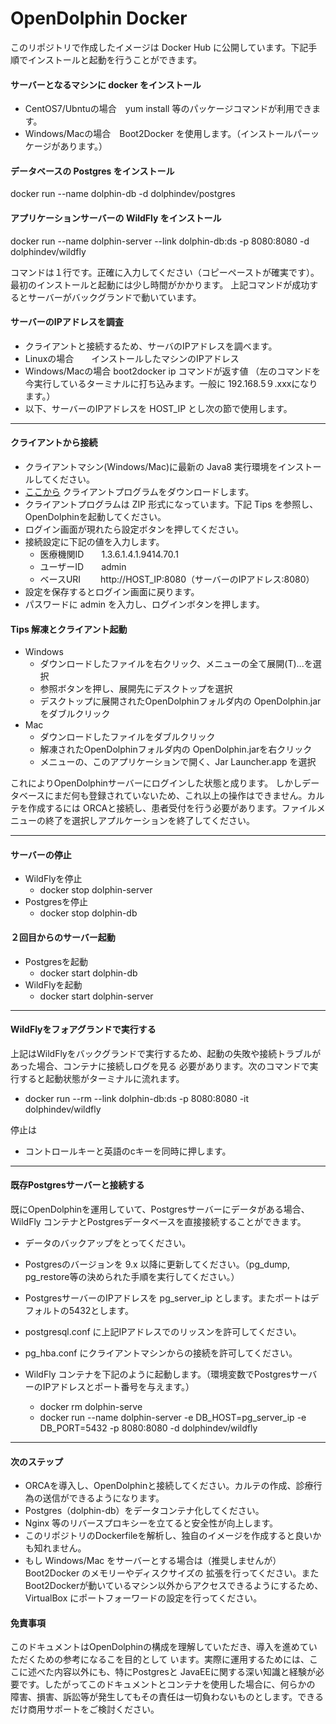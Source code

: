 # OpenDolphin Docker

このリポジトリで作成したイメージは Docker Hub に公開しています。下記手順でインストールと起動を行うことができます。

#### サーバーとなるマシンに docker をインストール
* CentOS7/Ubntuの場合　yum install 等のパッケージコマンドが利用できます。
* Windows/Macの場合　Boot2Docker を使用します。（インストールパーッケージがあります。）

#### データベースの Postgres をインストール
docker run --name dolphin-db -d dolphindev/postgres

#### アプリケーションサーバーの WildFly をインストール
docker run --name dolphin-server --link dolphin-db:ds -p 8080:8080 -d dolphindev/wildfly

コマンドは１行です。正確に入力してください（コピーペーストが確実です）。
最初のインストールと起動には少し時間がかかります。
上記コマンドが成功するとサーバーがバックグランドで動いています。

#### サーバーのIPアドレスを調査
* クライアントと接続するため、サーバのIPアドレスを調べます。
* Linuxの場合　　インストールしたマシンのIPアドレス
* Windows/Macの場合  boot2docker ip コマンドが返す値
  （左のコマンドを今実行しているターミナルに打ち込みます。一般に 192.168.5９.xxxになります。）
* 以下、サーバーのIPアドレスを HOST_IP とし次の節で使用します。

********************

#### クライアントから接続
* クライアントマシン(Windows/Mac)に最新の Java8 実行環境をインストールしてください。
* [ここから](http://www.digital-globe.co.jp/openDolphin/sys-guide/26/client/OpenDolphin.zip) クライアントプログラムをダウンロードします。
* クライアントプログラムは ZIP 形式になっています。下記 Tips を参照し、OpenDolphinを起動してください。
* ログイン画面が現れたら設定ボタンを押してください。
* 接続設定に下記の値を入力します。
  - 医療機関ID　　1.3.6.1.4.1.9414.70.1
  - ユーザーID　　admin
  - ベースURI　　 http&#58;//HOST_IP:8080（サーバーのIPアドレス:8080）
* 設定を保存するとログイン画面に戻ります。
* パスワードに admin を入力し、ログインボタンを押します。

#### Tips 解凍とクライアント起動
* Windows
  - ダウンロードしたファイルを右クリック、メニューの全て展開(T)...を選択
  - 参照ボタンを押し、展開先にデスクトップを選択
  - デスクトップに展開されたOpenDolphinフォルダ内の OpenDolphin.jar をダブルクリック
* Mac
  - ダウンロードしたファイルをダブルクリック
  - 解凍されたOpenDolphinフォルダ内の OpenDolphin.jarを右クリック
  - メニューの、このアプリケーションで開く、Jar Launcher.app を選択

これによりOpenDolphinサーバーにログインした状態と成ります。
しかしデータベースにまだ何も登録されていないため、これ以上の操作はできません。カルテを作成するには
ORCAと接続し、患者受付を行う必要があります。ファイルメニューの終了を選択しアプルケーションを終了してください。

***********************

#### サーバーの停止
* WildFlyを停止
 	- docker stop dolphin-server
* Postgresを停止
 	- docker stop dolphin-db


#### ２回目からのサーバー起動
* Postgresを起動
 	- docker start dolphin-db
* WildFlyを起動
 	- docker start dolphin-server

***********************

#### WildFlyをフォアグランドで実行する
上記はWildFlyをバックグランドで実行するため、起動の失敗や接続トラブルがあった場合、コンテナに接続しログを見る
必要があります。次のコマンドで実行すると起動状態がターミナルに流れます。
 * docker run --rm --link dolphin-db:ds -p 8080:8080 -it dolphindev/wildfly

停止は
 * コントロールキーと英語のcキーを同時に押します。

***********************

#### 既存Postgresサーバーと接続する
既にOpenDolphinを運用していて、Postgresサーバーにデータがある場合、WildFly
コンテナとPostgresデータベースを直接接続することができます。
* データのバックアップをとってください。
* Postgresのバージョンを 9.x 以降に更新してください。（pg_dump, pg_restore等の決められた手順を実行してください。）
* PostgresサーバーのIPアドレスを pg_server_ip とします。またポートはデフォルトの5432とします。
* postgresql.conf に上記IPアドレスでのリッスンを許可してください。
* pg_hba.conf にクライアントマシンからの接続を許可してください。

* WildFly コンテナを下記のように起動します。（環境変数でPostgresサーバーのIPアドレスとポート番号を与えます。）
  - docker rm dolphin-serve
  - docker run --name dolphin-server -e DB_HOST=pg_server_ip -e DB_PORT=5432 -p 8080:8080 -d dolphindev/wildfly

***********************
#### 次のステップ
* ORCAを導入し、OpenDolphinと接続してください。カルテの作成、診療行為の送信ができるようになります。
* Postgres（dolphin-db）をデータコンテナ化してください。
* Nginx 等のリバースプロキシーを立てると安全性が向上します。
* このリポジトリのDockerfileを解析し、独自のイメージを作成すると良いかも知れません。
* もし Windows/Mac をサーバーとする場合は（推奨しませんが）Boot2Docker のメモリーやディスクサイズの
拡張を行ってください。またBoot2Dockerが動いているマシン以外からアクセスできるようにするため、
VirtualBox にポートフォーワードの設定を行ってください。

#### 免責事項
このドキュメントはOpenDolphinの構成を理解していただき、導入を進めていただくための参考になるこを目的として
います。実際に運用するためには、ここに述べた内容以外にも、特にPostgresと
JavaEEに関する深い知識と経験が必要です。したがってこのドキュメントとコンテナを使用した場合に、何らかの
障害、損害、訴訟等が発生してもその責任は一切負わないものとします。できるだけ商用サポートをご検討ください。
